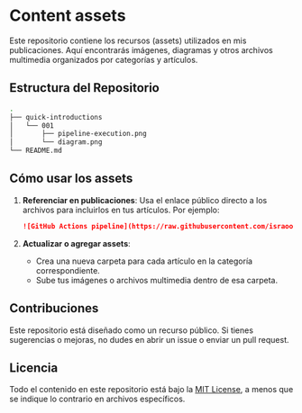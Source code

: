 # Content assets

Este repositorio contiene los recursos (assets) utilizados en mis publicaciones. Aquí encontrarás imágenes, diagramas y otros archivos multimedia organizados por categorías y artículos.

## Estructura del Repositorio

```bash
.
├── quick-introductions
│   └── 001
│       ├── pipeline-execution.png
│       └── diagram.png
└── README.md
```

## Cómo usar los assets

1. **Referenciar en publicaciones**:
   Usa el enlace público directo a los archivos para incluirlos en tus artículos. Por ejemplo:

   ```markdown
   ![GitHub Actions pipeline](https://raw.githubusercontent.com/israoo/content-assets/master/quick-introductions/001/pipeline-execution.png)
   ```

2. **Actualizar o agregar assets**:
   - Crea una nueva carpeta para cada artículo en la categoría correspondiente.
   - Sube tus imágenes o archivos multimedia dentro de esa carpeta.

## Contribuciones

Este repositorio está diseñado como un recurso público. Si tienes sugerencias o mejoras, no dudes en abrir un issue o enviar un pull request.

## Licencia

Todo el contenido en este repositorio está bajo la [MIT License](LICENSE), a menos que se indique lo contrario en archivos específicos.
